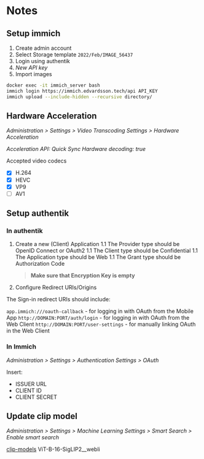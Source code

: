 # Notes

## Setup immich

1. Create admin account
2. Select Storage template `2022/Feb/IMAGE_56437`
3. Login using authentik
4. _New API key_
5. Import images

```bash
docker exec -it immich_server bash
immich login https://immich.edvardsson.tech/api API_KEY
immich upload --include-hidden --recursive directory/
```

## Hardware Acceleration

_Administration > Settings > Video Transcoding Settings > Hardware Acceleration_

_Acceleration API: Quick Sync_
_Hardware decoding: true_

Accepted video codecs

- [x] H.264
- [x] HEVC
- [x] VP9
- [ ] AV1

## Setup authentik

### In authentik

1. Create a new (Client) Application
   1.1 The Provider type should be OpenID Connect or OAuth2
   1.1 The Client type should be Confidential
   1.1 The Application type should be Web
   1.1 The Grant type should be Authorization Code
   > **Make sure that Encryption Key is empty**
2. Configure Redirect URIs/Origins

The Sign-in redirect URIs should include:

`app.immich:///oauth-callback` - for logging in with OAuth from the Mobile App
`http://DOMAIN:PORT/auth/login` - for logging in with OAuth from the Web Client
`http://DOMAIN:PORT/user-settings` - for manually linking OAuth in the Web Client

### In Immich

_Administration > Settings > Authentication Settings > OAuth_

Insert:

- ISSUER URL
- CLIENT ID
- CLIENT SECRET

## Update clip model

_Administration > Settings > Machine Learning Settings > Smart Search > Enable smart search_

[clip-models](https://immich.app/docs/features/searching#clip-models)
ViT-B-16-SigLIP2\_\_webli
